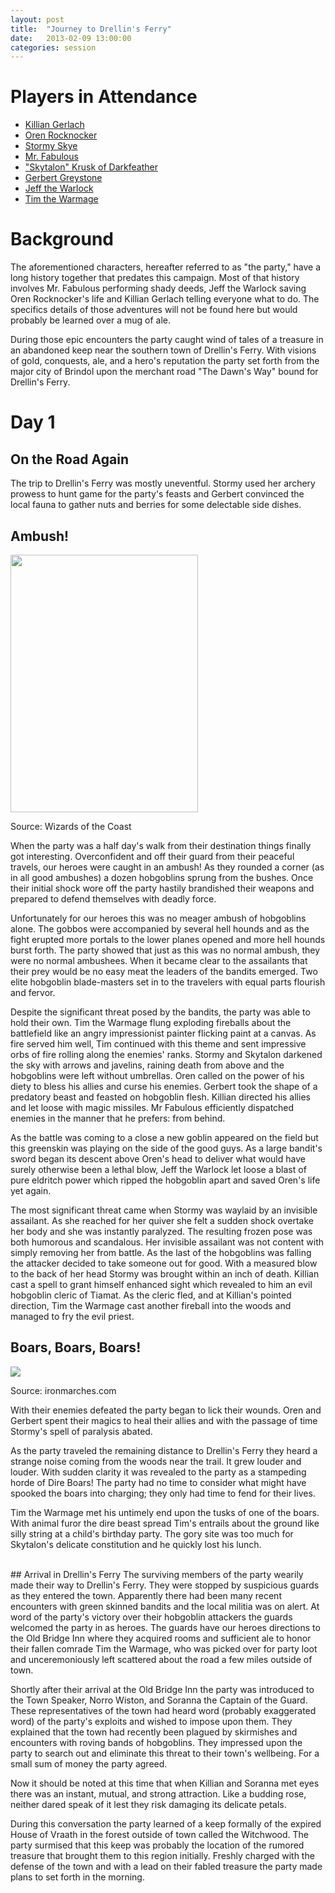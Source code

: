 ```yaml
---
layout: post
title:  "Journey to Drellin's Ferry"
date:   2013-02-09 13:00:00
categories: session
---
```


# Players in Attendance
* [Killian Gerlach]({{site.baseurl}}/party/killian_gerlach.html)
* [Oren Rocknocker]({{site.baseurl}}/party/oren_rocknocker.html)
* [Stormy Skye]({{site.baseurl}}/party/stormy_sky.html)
* [Mr. Fabulous]({{site.baseurl}}/party/mr_fabulous.html)
* ["Skytalon" Krusk of Darkfeather]({{site.baseurl}}/party/krusk.html)
* [Gerbert Greystone]({{site.baseurl}}/party/gerbert_greystone.html)
* [Jeff the Warlock]({{site.baseurl}}/party/jeff_the_warlock.html)
* [Tim the Warmage]({{site.baseurl}}/party/tim_the_warmage.html)

# Background
The aforementioned characters, hereafter referred to as "the party," have a long history together that predates this campaign. Most of that history involves Mr. Fabulous performing shady deeds, Jeff the Warlock saving Oren Rocknocker's life and Killian Gerlach telling everyone what to do. The specifics details of those adventures will not be found here but would probably be learned over a mug of ale.

During those epic encounters the party caught wind of tales of a treasure in an abandoned keep near the southern town of Drellin's Ferry. With visions of gold, conquests, ale, and a hero's reputation the party set forth from the major city of Brindol upon the merchant road "The Dawn's Way" bound for Drellin's Ferry.

# Day 1
## On the Road Again

The trip to Drellin's Ferry was mostly uneventful. Stormy used her archery prowess to hunt game for the party's feasts and Gerbert convinced the local fauna to gather nuts and berries for some delectable side dishes.

## Ambush!
<div class="image-frame right"><img width="300px" height="412px" src="{{ site.baseurl }}/img/ambush.jpg" /><p class="source">Source: Wizards of the Coast</p></div>
When the party was a half day's walk from their destination things finally got interesting. Overconfident and off their guard from their peaceful travels, our heroes were caught in an ambush! As they rounded a corner (as in all good ambushes) a dozen hobgoblins sprung from the bushes. Once their initial shock wore off the party hastily brandished their weapons and prepared to defend themselves with deadly force.

Unfortunately for our heroes this was no meager ambush of hobgoblins alone. The gobbos were accompanied by several hell hounds and as the fight erupted more portals to the lower planes opened and more hell hounds burst forth. The party showed that just as this was no normal ambush, they were no normal ambushees. When it became clear to the assailants that their prey would be no easy meat the leaders of the bandits emerged. Two elite hobgoblin blade-masters set in to the travelers with equal parts flourish and fervor.

Despite the significant threat posed by the bandits, the party was able to hold their own. Tim the Warmage flung exploding fireballs about the battlefield like an angry impressionist painter flicking paint at a canvas. As fire served him well, Tim continued with this theme and sent impressive orbs of fire rolling along the enemies' ranks. Stormy and Skytalon darkened the sky with arrows and javelins, raining death from above and the hobgoblins were left without umbrellas. Oren called on the power of his diety to bless his allies and curse his enemies. Gerbert took the shape of a predatory beast and feasted on hobgoblin flesh. Killian directed his allies and let loose with magic missiles. Mr Fabulous efficiently dispatched enemies in the manner that he prefers: from behind.

As the battle was coming to a close a new goblin appeared on the field but this greenskin was playing on the side of the good guys. As a large bandit's sword began its descent above Oren's head to deliver what would have surely otherwise been a lethal blow, Jeff the Warlock let loose a blast of pure eldritch power which ripped the hobgoblin apart and saved Oren's life yet again.

The most significant threat came when Stormy was waylaid by an invisible assailant. As she reached for her quiver she felt a sudden shock overtake her body and she was instantly paralyzed. The resulting frozen pose was both humorous and scandalous. Her invisible assailant was not content with simply removing her from battle. As the last of the hobgoblins was falling the attacker decided to take someone out for good. With a measured blow to the back of her head Stormy was brought within an inch of death. Killian cast a spell to grant himself enhanced sight which revealed to him an evil hobgoblin cleric of Tiamat. As the cleric fled, and at Killian's pointed direction, Tim the Warmage cast another fireball into the woods and managed to fry the evil priest.

## Boars, Boars, Boars!
<div class="image-frame left"><img src="http://ironmarches.com/wp-content/uploads/2011/03/images1.jpg" /><p class="source">Source: ironmarches.com</p></div>
With their enemies defeated the party began to lick their wounds. Oren and Gerbert spent their magics to heal their allies and with the passage of time Stormy's spell of paralysis abated.

As the party traveled the remaining distance to Drellin's Ferry they heard a strange noise coming from the woods near the trail. It grew louder and louder. With sudden clarity it was revealed to the party as a stampeding horde of Dire Boars! The party had no time to consider what might have spooked the boars into charging; they only had time to fend for their lives.

Tim the Warmage met his untimely end upon the tusks of one of the boars. With animal furor the dire beast spread Tim's entrails about the ground like silly string at a child's birthday party. The gory site was too much for Skytalon's delicate constitution and he quickly lost his lunch.

<br />
## Arrival in Drellin's Ferry
The surviving members of the party wearily made their way to Drellin's Ferry. They were stopped by suspicious guards as they entered the town. Apparently there had been many recent encounters with green skinned bandits and the local militia was on alert. At word of the party's victory over their hobgoblin attackers the guards welcomed the party in as heroes. The guards have our heroes directions to the Old Bridge Inn where they acquired rooms and sufficient ale to honor their fallen comrade Tim the Warmage, who was picked over for party loot and unceremoniously left scattered about the road a few miles outside of town.

Shortly after their arrival at the Old Bridge Inn the party was introduced to the Town Speaker, Norro Wiston, and Soranna the Captain of the Guard. These representatives of the town had heard word (probably exaggerated word) of the party's exploits and wished to impose upon them. They explained that the town had recently been plagued by skirmishes and encounters with roving bands of hobgoblins. They impressed upon the party to search out and eliminate this threat to their town's wellbeing. For a small sum of money the party agreed.

Now it should be noted at this time that when Killian and Soranna met eyes there was an instant, mutual, and strong attraction. Like a budding rose, neither dared speak of it lest they risk damaging its delicate petals.

During this conversation the party learned of a keep formally of the expired House of Vraath in the forest outside of town called the Witchwood. The party surmised that this keep was probably the location of the rumored treasure that brought them to this region initially. Freshly charged with the defense of the town and with a lead on their fabled treasure the party made plans to set forth in the morning.
